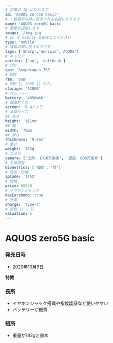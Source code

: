 ```yaml
---
# 記事の ID になります
id: 'AQUOS zero5G basic'
# 一覧表示の時に表示される名前になります
name: 'AQUOS zero5G basic'
# 画像を指定します
image: '/img.jpg'
# pc か mobile を指定してください
type: 'mobile'
# 検索の際に使うタグです
tags: ['Sharp','Android','AQUOS']
# キャリア
carrier: ['au', 'softbank']
# CPU
cpu: 'Snapdragon 765'
# RAM
ram: '8GB'
# ROM || (HDD || SSD)
storage: '128GB'
# バッテリー
battery: '4050mAh'
# 画面サイズ
screen: '6.4インチ'
# 本体サイズ
## 高さ
height: '161mm'
## 幅
width: '75mm'
## 厚さ
thickness: '9.0mm'
# 重さ
weight: '182g'
# カメラ
camera: ['広角: 1310万画素', '望遠: 800万画素']
# 生体認証
biometrics: ['指紋', '顔']
# 防水・防塵
ipCode: 'IP5X'
# 価格
price: 65520
# イヤホンジャック
hasEarphone: true
# 充電
charge: 'Type-C'
# 評価 (1 ~ 5)
valuation: 5
---
```


# AQUOS zero5G basic

### 発売日時
- 2020年10月9日
  
**特徴**
### 長所
- イヤホンジャック搭載や指紋認証など使いやすい
- バッテリーが優秀
### 短所
- 重量が182gと重め


